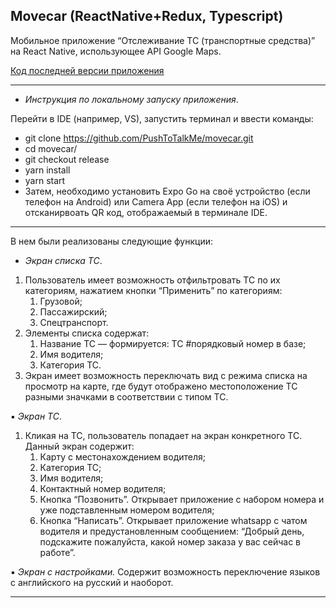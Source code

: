 ## Movecar (ReactNative+Redux, Typescript)

Мобильное приложение “Отслеживание ТС (транспортные средства)” на React Native, использующее API Google Maps.

[Код последней версии приложения](https://github.com/PushToTalkMe/movecar/tree/release)

---

- _Инструкция по локальному запуску приложения_.

Перейти в IDE (например, VS), запустить терминал и ввести команды:

- git clone https://github.com/PushToTalkMe/movecar.git
- cd movecar/
- git checkout release
- yarn install
- yarn start
- Затем, необходимо установить Expo Go на своё устройство (если телефон на Android) или Camera App (если телефон на iOS) и отсканирвоать QR код, отображаемый в терминале IDE.

---

В нем были реализованы следующие функции:

- _Экран списка ТС_.

1. Пользователь имеет возможность отфильтровать ТС по их категориям, нажатием кнопки “Применить” по категориям:
   1. Грузовой;
   2. Пассажирский;
   3. Спецтранспорт.
2. Элементы списка содержат:
   1. Название ТС — формируется: ТС #порядковый номер в базе;
   2. Имя водителя;
   3. Категория ТС.
3. Экран имеет возможность переключать вид с режима списка на просмотр на карте, где будут отображено местоположение ТС разными значками в соответствии с типом ТС.

▪ _Экран ТС_.

1. Кликая на ТС, пользователь попадает на экран конкретного ТС. Данный экран содержит:
   1. Карту с местонахождением водителя;
   2. Категория ТС;
   3. Имя водителя;
   4. Контактный номер водителя;
   5. Кнопка “Позвонить”. Открывает приложение с набором номера и уже подставленным номером водителя;
   6. Кнопка “Написать”. Открывает приложение whatsapp с чатом водителя и предустановленным сообщением: “Добрый день, подскажите пожалуйста, какой номер заказа у вас сейчас в работе”.

▪ _Экран с настройками._ Содержит возможность переключение языков с английского на русский и наоборот.

---
